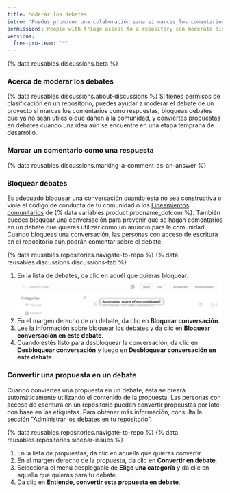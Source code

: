 ```yaml
---
title: Moderar los debates
intro: 'Puedes promover una colaboración sana si marcas los comentarios como respuestas, bloqueas o desbloqueas debates, y conviertes propuestas en debates. y editar o borrar comentarios, debates y categorías que no concuerden con el código de conducta de tu comunidad para los debates.'
permissions: People with triage access to a repository can moderate discussions in the repository.
versions:
  free-pro-team: '*'
---
```


{% data reusables.discussions.beta %}

### Acerca de moderar los debates

{% data reusables.discussions.about-discussions %} Si tienes permisos de clasificación en un repositorio, puedes ayudar a moderar el debate de un proyecto si marcas los comentarios como respuestas, bloqueas debates que ya no sean útiles o que dañen a la comunidad, y conviertes propuestas en debates cuando una idea aún se encuentre en una etapa temprana de desarrollo.

### Marcar un comentario como una respuesta

{% data reusables.discussions.marking-a-comment-as-an-answer %}

### Bloquear debates

Es adecuado bloquear una conversación cuando ésta no sea constructiva o viole el código de conducta de tu comunidad o los [Lineamientos comunitarios](/github/site-policy/github-community-guidelines) de {% data variables.product.prodname_dotcom %}. También puedes bloquear una conversación para prevenir que se hagan comentarios en un debate que quieres utilizar como un anuncio para la comunidad. Cuando bloqueas una conversación, las personas con acceso de escritura en el repositorio aún podrán comentar sobre el debate.

{% data reusables.repositories.navigate-to-repo %}
{% data reusables.discussions.discussions-tab %}
1. En la lista de debates, da clic en aquél que quieras bloquear. ![Bloquear debate](/assets/images/help/discussions/unanswered-discussion.png)
1. En el margen derecho de un debate, da clic en **Bloquear conversación**.
1. Lee la información sobre bloquear los debates y da clic en **Bloquear conversación en este debate**.
1. Cuando estés listo para desbloquear la conversación, da clic en **Desbloquear conversación** y luego en **Desbloquear conversación en este debate**.

### Convertir una propuesta en un debate

Cuando conviertes una propuesta en un debate, ésta se creará automáticamente utilizando el contenido de la propuesta. Las personas con acceso de escritura en un repositorio pueden convertir propeustas por lote con base en las etiquetas. Para obtener más información, consulta la sección "[Administrar los debates en tu repositorio](/discussions/managing-discussions-for-your-community/managing-discussions-in-your-repository)".

{% data reusables.repositories.navigate-to-repo %}
{% data reusables.repositories.sidebar-issues %}
1. En la lista de propuestas, da clic en aquella que quieras convertir.
1. En el margen derecho de la propuesta, da clic en **Convertir en debate**.
1. Selecciona el menú desplegable de **Elige una categoría** y da clic en aquella que quieras para tu debate.
1. Da clic en **Entiendo, convertir esta propuesta en debate**.
